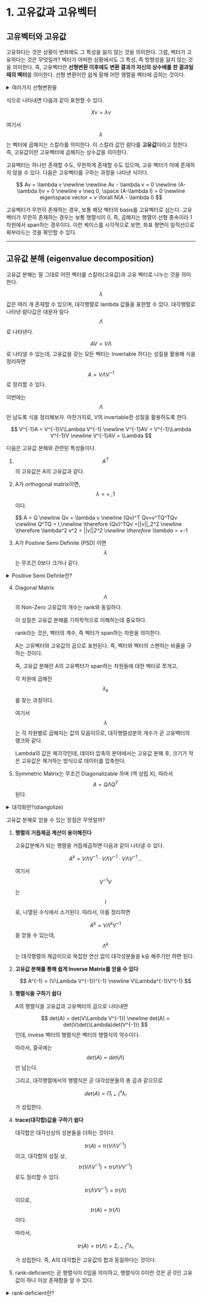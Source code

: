 # 1. 고유값과 고유벡터

## 고유벡터와 고유값

고유하다는 것은 상황이 변화해도 그 특성을 잃지 않는 것을 의미한다. 그럼, 벡터가 고유하다는 것은 무엇일까? 벡터가 어떠한 상황에서도 그 특성, 즉 방향성을 잃지 않는 것을 의미한다. 즉, 고유벡터란 **선형변환 이후에도 변환 결과가 자신의 상수배를 한 결과일 때의 벡터**를 의미한다. 선형 변환이란 쉽게 말해 어떤 행렬을 벡터에 곱하는 것이다.

<details>
    <summary> 여러가지 선형변환들 </summary>

**선형변환이란?**

벡터에 어떠한 행렬을 곱하는 것을 '벡터에 행렬을 통과시킨다'라고 표현한다. 아무튼, 벡터에 어떠한 행렬을 곱하게 되면 벡터의 크기와 방향이 변한다.

하지만, 아무리 벡터의 크기나 방향이 변해 봤자, 조금 더 벡터의 크기가 커진다거나, 벡터의 방향이 치우치는 정도에 그치게 된다. 벡터가 곡선의 형상을 띄거나 하지는 않는다는 것이다. 이를 '선형적으로 변화했다'라고 말한다.

이처럼, 벡터가 어떠한 행렬을 통과하여 선형적인 변화를 일으키게 하는 것을 **선형변환 (linear transformation)** 이라고 한다.


선형변환에 속하는 다양한 변환들이 있으며, 모든 변환들은 행렬을 곱하여 이뤄진다. 어찌보면, 벡터에 곱해지는 행렬이 곧 함수와도 같은 역할을 한다고 볼 수 있다. 이런 변환들은 주로 컴퓨터 그래픽에 많이 활용된다. 하지만 아핀변환이라는 것은 LLM에서도 자주 언급되긴 한다.


---

▶️**scailing (비례변환)**  비례변환은 벡터의 방향과 크기가 변화하는 변환을 의미한다.

▶️**Rotation (회전변환)**  회전변환은 좌표평면이 원점을 중심으로 회전하는 것을 의미한다. 회전변환된 벡터는 원래의 벡터와 선형독립이며, 회전변환시 고유값과 고유벡터는 존재하지 않는다. 

▶️**Shearing (전단변환)** 전단변환은 특정 차원값에만 변화를 주는 변환을 의미한다. 기하학적으로 이해하면, y축을 고정하고 x축 방향으로만 변화를 가하는 것을 의미한다.

앞서 살펴본 변환들은 모두 원점이 변화하지 않는 변환이다. 원점을 이동시키는 변환도 있다. 바로 **이동변환** 이라는 것인데, 대표적으로 **아핀변환(Affine)** 이 있다.

▶️**Affine (아핀변환)** 아핀변환은 선형변환과 이동변환이 결합된 변환으로, 원점을 이동시키면서 벡터의 방향과 크기도 변화시키는 변환이다.

</details>


식으로 나타내면 다음과 같이 표현할 수 있다.

$$
Xv = \lambda v
$$

여기서 $$\lambda$$ 는 벡터에 곱해지는 스칼라를 의미한다. 이 스칼라 값인 람다를 **고유값**이라고 칭한다. 즉, 고유값이란 고유벡터에 곱해지는 상수값을 의미한다.

고유벡터는 하나만 존재할 수도, 무한하게 존재할 수도 있으며, 고유 벡터가 아예 존재하지 않을 수 있다. 다음은 고유벡터를 구하는 과정을 나타낸 식이다.

$$
Av = \lambda v
\newline
\newline
Av - \lambda v = 0
\newline
(A- \lambda I)v = 0
\newline
v \neq 0, \space  (A-\lambda I) = 0
\newline
eigen\space vector = v \forall N(A - \lambda I)
$$

고유벡터가 무한히 존재하는 경우, 보통 해당 벡터의 basis를 고유벡터로 삼는다. 고유벡터가 무한히 존재하는 경우는 보통 행렬식이 0, 즉, 곱해지는 행렬이 선형 종속이라 1차원에서 span하는 경우이다. 이런 케이스를 시각적으로 보면, 좌표 평면이 일직선으로 짜부라드는 것을 확인할 수 있다.

---

## 고유값 분해 (eigenvalue decomposition)

고유값 분해는 말 그대로 어떤 벡터를 스칼라(고유값)과 고유 벡터로 나누는 것을 의미한다.

$$\lambda$$ 값은 여러 개 존재할 수 있으며, 대각행렬로 lambda 값들을 표현할 수 있다. 대각행렬로 나타낸 람다값은 대문자 람다 $$\Lambda$$로 나타낸다.

$$AV = V \Lambda$$ 로 나타낼 수 있는데, 고윳값을 갖는 모든 벡터는 Invertable 하다는 성질을 활용해 식을 정리하면

$$
A = V \Lambda  V^{-1}
$$ 
로 정리할 수 있다.

이번에는 $$\Lambda$$만 남도록 식을 정리해보자. 마찬가지로, V의 invertable한 성질을 활용하도록 한다. 

$$
V^{-1}A = V^{-1}V\Lambda V^{-1}
\newline
V^{-1}AV = V^{-1}\Lambda V^{-1}V
\newline
V^{-1}AV = \Lambda
$$


다음은 고유값 분해와 관련된 특성들이다.

1. $$A^T$$의 고유값은 A의 고유값과 같다.

2. A가 orthogonal matrix이면, $$\lambda = +_-1$$ 이다.

    $$
    A = Q
    \newline
    Qv = \lambda v
    \newline
    (Qv)^T Qv=v^TQ^TQv
    \newline
    Q^TQ = I,\newline
     \therefore (Qv)^TQv =||v||_2^2 
    \newline
    \therefore \lambda^2 v^2 = ||v||_2^2
    \newline
    \therefore \lambda = +_-1


3. A가 Postivie Semi Definite (PSD) 이면 $$\lambda$$는 무조건 0보다 크거나 같다.

<details>
    <summary>Positive Semi Definte란?</summary>
</details>

4. Diagonal Matrix $$\Lambda$$의 Non-Zero 고유값의 개수는 rank와 동일하다.
    
    이 성질은 고유값 분해를 기하학적으로 이해하는데 중요하다.

    rank라는 것은, 벡터의 계수, 즉 벡터가 span하는 차원을 의미한다.

    A는 고유벡터와 고유값의 곱으로 표현된다. 즉, 벡터와 벡터의 스팬하는 비율을 구하는 것이다.

    즉, 고유값 분해란 A의 고유벡터가 span하는 차원들에 대한 벡터로 쪼개고,

    각 차원에 곱해진 $$\lambda_k$$를 찾는 과정이다.

    여기서 $$\lambda$$는 각 차원별로 곱해지는 값의 모음이므로, 대각행렬성분의 개수가 곧 고유벡터의 랭크와 같다.

    Lambda의 값은 제각각인데, 데이터 압축의 분야에서는 고유값 분해 후, 크기가 작은 고유값은 제거하는 방식으로 데이터를 압축한다. 


5. Symmetric Matrix는 무조건 Diagonalizable 하며 (역 성립 X), 따라서 $$ A = Q\Lambda Q^T$$ 된다.
    
<details>
    <summary>대각화란?(diangolize)</summary>
</details>

고유값 분해로 얻을 수 있는 장점은 무엇일까?

1. **행렬의 거듭제곱 계산이 용이해진다**

    고유값분해가 되는 행렬을 거듭제곱하면 다음과 같이 나타낼 수 있다.

    $$
    A^k = V\Lambda V^{-1} \cdot V\Lambda V^{-1} \cdot V\Lambda V^{-1} ... 
    $$

    여기서 $$V^{-1}V$$는 $$I$$로, 나열된 수식에서 소거된다. 따라서, 이를 정리하면

    $$
    A^k = V\Lambda^k V^{-1}
    $$ 
    을 얻을 수 있는데, $$\Lambda^k$$는 대각행렬의 제곱이므로 복잡한 연산 없이 대각성분들을 k승 해주기만 하면 된다. 


2. **고유값 분해를 통해 쉽게 Inverse Matrix를 얻을 수 있다**

    $$
    A^{-1} = (V\Lambda V^{-1})^{-1}
    \newline
    V\Lambda^{-1}V^{-1}
    $$



3. **행렬식을 구하기 쉽다**
    
    A의 행렬식을 고유값과 고유벡터의 곱으로 나타내면

    $$
    det(A) = det(V\Lambda V^{-1})
    \newline
    det(A) = det(V)det(\Lambda)det(V^{-1})
    $$
    인데, invese 벡터의 행렬식은 벡터의 행렬식의 약수이다.
    
    따라서, 결국에는 $$det(A) = det(\Lambda)$$ 만 남는다.

    그리고, 대각행렬에서의 행렬식은 곧 대각성분들의 총 곱과 같으므로
    
    $$
    det(A) = \Pi_{i=1}^n \lambda_{i}
    $$
    
    가 성립한다.


4. **trace(대각합)값을 구하기 쉽다**

    대각합은 대각선상의 성분들을 더하는 것이다.

    $$tr(A) = tr(V\Lambda V^{-1})$$이고, 대각합의 성질 상, $$tr(V\Lambda V^{-1}) = tr(\Lambda VV^{-1})$$ 로도 정리할 수 있다.
    
    $$tr(\Lambda VV^{-1}) = tr(\Lambda)$$ 이므로, $$tr(A) = tr(\Lambda)$$이다. 
    
    따라서,
    
    $$
    tr(A) = tr(\Lambda) = \Sigma_{i=1}^{n} \lambda_{i}
    $$
    
    가 성립한다. 즉, A의 대각합은 고유값의 합과 동일하다는 것이다.


5. rank-deficient는 곧 행렬식이 0임을 의미하고, 행렬식이 0이란 것은 곧 0인 고유값이 하나 이상 존재함을 알 수 있다.


<details>
    <summary>rank-deficient란?</summary>
</details>